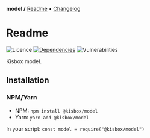 **model /**
[Readme](https://github.com/kisbox/model/blob/master/README.md)
• [Changelog](https://github.com/kisbox/model/blob/master/CHANGELOG.md)

# Readme

![Licence](https://img.shields.io/github/license/kisbox/model.svg)
[![Dependencies](https://badgen.net/david/dep/kisbox/model)](https://david-dm.org/kisbox/model)
![Vulnerabilities](https://snyk.io/test/npm/@kisbox/model/badge.svg)

Kisbox model.

## Installation

### NPM/Yarn

- NPM: `npm install @kisbox/model`
- Yarn: `yarn add @kisbox/model`

In your script: `const model = require("@kisbox/model")`
